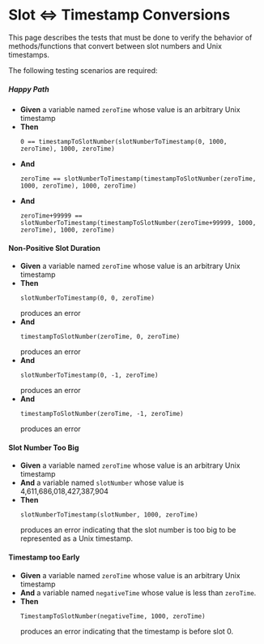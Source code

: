 # Slot ⇔ Timestamp Conversions

This page describes the tests that must be done to verify the behavior of methods/functions that convert between slot
numbers and Unix timestamps.

The following testing scenarios are required:

##### Happy Path

* **Given** a variable named `zeroTime` whose value is an arbitrary Unix timestamp
* **Then**
    ```
    0 == timestampToSlotNumber(slotNumberToTimestamp(0, 1000, zeroTime), 1000, zeroTime)
    ```
* **And**
    ```
    zeroTime == slotNumberToTimestamp(timestampToSlotNumber(zeroTime, 1000, zeroTime), 1000, zeroTime)
    ```
* **And**
    ```
    zeroTime+99999 == slotNumberToTimestamp(timestampToSlotNumber(zeroTime+99999, 1000, zeroTime), 1000, zeroTime)
    ```


#### Non-Positive Slot Duration
* **Given** a variable named `zeroTime` whose value is an arbitrary Unix timestamp
* **Then**
    ```
    slotNumberToTimestamp(0, 0, zeroTime)
    ```
  produces an error
* **And**
    ```
    timestampToSlotNumber(zeroTime, 0, zeroTime)
    ```
  produces an error
* **And**
    ```
    slotNumberToTimestamp(0, -1, zeroTime)
    ```
  produces an error
* **And**
    ```
    timestampToSlotNumber(zeroTime, -1, zeroTime)
    ```
  produces an error


#### Slot Number Too Big
* **Given** a variable named `zeroTime` whose value is an arbitrary Unix timestamp
* **And** a variable named `slotNumber` whose value is 4,611,686,018,427,387,904
* **Then**
    ```
    slotNumberToTimestamp(slotNumber, 1000, zeroTime)
    ```
  produces an error indicating that the slot number is too big to be represented as a Unix timestamp.

#### Timestamp too Early
* **Given** a variable named `zeroTime` whose value is an arbitrary Unix timestamp
* **And** a variable named `negativeTime` whose value is less than `zeroTime`.
* **Then**
    ```
    TimestampToSlotNumber(negativeTime, 1000, zeroTime)
    ```
  produces an error indicating that the timestamp is before slot 0.

